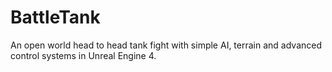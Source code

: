 # BattleTank
An open world head to head tank fight with simple AI, terrain and advanced control systems in Unreal Engine 4.
